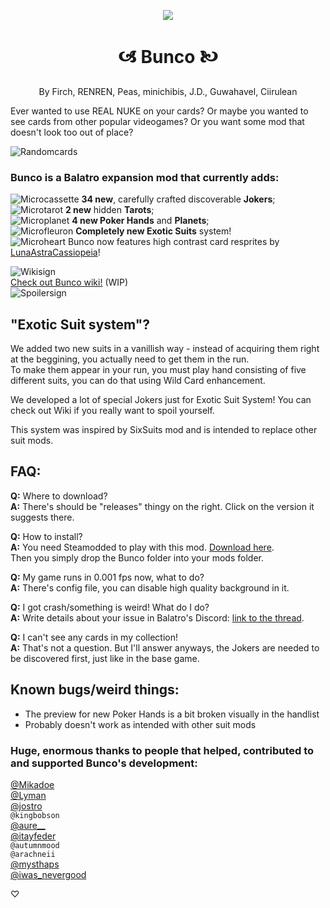<p align="center"><img src="https://github.com/Firch/Bunco/assets/47253246/0ddcce2f-1b86-4525-84ca-a400f68f4ae1"></p>

<h1 align="center">🙦 Bunco 🙤</h1>

<p align="center">By Firch, RENREN, Peas, minichibis, J.D., Guwahavel, Ciirulean<p />

Ever wanted to use REAL NUKE on your cards? Or maybe you wanted to see cards from other popular videogames? Or you want some mod that doesn't look too out of place?

![Randomcards](https://github.com/Firch/Bunco/assets/47253246/5b5220db-7327-4665-8d01-e52fe323816c)

### Bunco is a **Balatro** expansion mod that currently adds:
![Microcassette](https://github.com/Firch/Bunco/assets/47253246/c46656bc-c16a-4b77-9edd-ffa66f410a7b)
**34 new**, carefully crafted discoverable **Jokers**;\
![Microtarot](https://github.com/Firch/Bunco/assets/47253246/aa5f1a63-1158-486b-8c10-7e55a37c6ccf)
**2 new** hidden **Tarots**;\
![Microplanet](https://github.com/Firch/Bunco/assets/47253246/4f1e09b6-676d-4b37-9430-b78b2d0d88cc)
**4 new Poker Hands** and **Planets**;\
![Microfleuron](https://github.com/Firch/Bunco/assets/47253246/7bb7d092-98af-4465-a8e6-8ad45604c63f)
**Completely new Exotic Suits** system!\
![Microheart](https://github.com/Firch/Bunco/assets/47253246/44c00e7e-6d81-48fd-b0f5-214cd7f1b5e2)
Bunco now features high contrast card resprites by [LunaAstraCassiopeia](https://github.com/LunaAstraCassiopeia)!

![Wikisign](https://github.com/Firch/Bunco/assets/47253246/68b99662-532b-4de9-bb99-eb6930cd21f3)\
[Check out Bunco wiki!](https://github.com/Firch/Bunco/wiki/Home) (WIP)\
![Spoilersign](https://github.com/Firch/Bunco/assets/47253246/587a531d-75d2-4973-8bef-133b346e052f)

## "Exotic Suit system"?

We added two new suits in a vanillish way - instead of acquiring them right at the beggining, you actually need to get them in the run.\
To make them appear in your run, you must play hand consisting of five different suits, you can do that using Wild Card enhancement.

We developed a lot of special Jokers just for Exotic Suit System! You can check out Wiki if you really want to spoil yourself.

This system was inspired by SixSuits mod and is intended to replace other suit mods.

## FAQ:
**Q:** Where to download?\
**A:** There's should be "releases" thingy on the right. Click on the version it suggests there.

**Q:** How to install?\
**A:** You need Steamodded to play with this mod. [Download here](https://github.com/Steamopollys/Steamodded/releases).\
Then you simply drop the Bunco folder into your mods folder.

**Q:** My game runs in 0.001 fps now, what to do?\
**A:** There's config file, you can disable high quality background in it. 

**Q:** I got crash/something is weird! What do I do?\
**A:** Write details about your issue in Balatro's Discord: [link to the thread](https://discord.com/channels/1116389027176787968/1220084296346501201/1220084296346501201).

**Q:** I can't see any cards in my collection!\
**A:** That's not a question. But I'll answer anyways, the Jokers are needed to be discovered first, just like in the base game.

## Known bugs/weird things:
- The preview for new Poker Hands is a bit broken visually in the handlist
- Probably doesn't work as intended with other suit mods

### Huge, enormous thanks to people that helped, contributed to and supported Bunco's development:
[@Mikadoe](https://github.com/MikaSchoenmakers)\
[@Lyman](https://github.com/spikeof2010)\
[@jostro](https://github.com/JopStro)\
`@kingbobson`\
[@aure__](https://github.com/Aurelius7309)\
[@itayfeder](https://github.com/itayfeder)\
`@autumnmood`\
`@arachneii`\
[@mysthaps](https://github.com/Mysthaps)\
[@iwas_nevergood](https://github.com/LunaAstraCassiopeia)

♡
